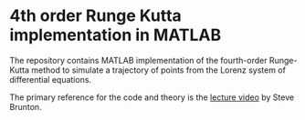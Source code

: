 # 4th order Runge Kutta implementation in MATLAB
The repository contains MATLAB implementation of the fourth-order Runge-Kutta method to simulate a trajectory of points from the Lorenz system of differential equations.

The primary reference for the code and theory is the [lecture video](https://www.youtube.com/watch?v=HOWJp8NV5xU&t=195s) by Steve Brunton.
